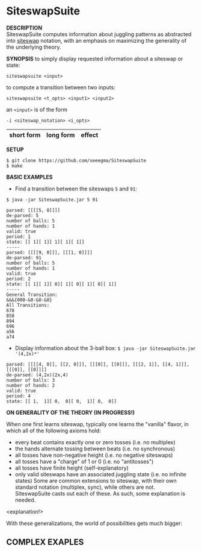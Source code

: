 SiteswapSuite
================

**DESCRIPTION**  
SiteswapSuite computes information about juggling patterns as abstracted into [siteswap](http://en.wikipedia.org/wiki/Siteswap) notation, with an emphasis on maximizing the generality of the underlying theory.

**SYNOPSIS**
to simply display requested information about a siteswap or state:

`siteswapsuite <input>`

to compute a transition between two inputs:

`siteswapsuite <t_opts> <input1> <input2>`

an `<input>` is of the form

`-i <siteswap_notation> <i_opts>`

|short form|long form|effect|
|----------|---------|------|

 


**SETUP**

`$ git clone https://github.com/seeegma/SiteswapSuite`  
`$ make`

**BASIC EXAMPLES**
- Find a transition between the siteswaps `5` and `91`:

`$ java -jar SiteswapSuite.jar 5 91`  
```
parsed: [[[[5, 0]]]]
de-parsed: 5
number of balls: 5
number of hands: 1
valid: true
period: 1
state: [[ 1][ 1][ 1][ 1][ 1]]
-----
parsed: [[[[9, 0]]], [[[1, 0]]]]
de-parsed: 91
number of balls: 5
number of hands: 1
valid: true
period: 2
state: [[ 1][ 1][ 0][ 1][ 0][ 1][ 0][ 1]]
-----
General Transition:
&&&{000-&0-&0-&0}
All Transitions:
678
858
894
696
a56
a74
```

- Display information about the 3-ball box:
`$ java -jar SiteswapSuite.jar '(4,2x)*'`
```
parsed: [[[[4, 0]], [[2, 0]]], [[[0]], [[0]]], [[[2, 1]], [[4, 1]]], [[[0]], [[0]]]]
de-parsed: (4,2x)(2x,4)
number of balls: 3
number of hands: 2
valid: true
period: 4
state: [[ 1,  1][ 0,  0][ 0,  1][ 0,  0]]
```

**ON GENERALITY OF THE THEORY (IN PROGRESS!)**

When one first learns siteswap, typically one learns the "vanilla" flavor, in which all of the following axioms hold:
- every beat contains exactly one or zero tosses (i.e. no multiplex)
- the hands alternate tossing between beats (i.e. no synchronous)
- all tosses have non-negative height (i.e. no negative siteswaps)
- all tosses have a "charge" of 1 or 0 (i.e. no "antitosses")
- all tosses have finite height (self-explanatory)
- only valid siteswaps have an associated juggling state (i.e. no infinite states)
Some are common extensions to siteswap, with their own standard notation (multiplex, sync), while others are not.  
SiteswapSuite casts out each of these. As such, some explanation is needed.

\<explanation!\>

With these generalizations, the world of possibilities gets much bigger:

**COMPLEX EXAPLES**
- 
